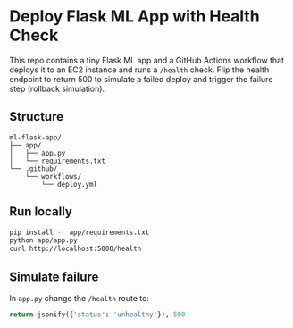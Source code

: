 
# Deploy Flask ML App with Health Check

This repo contains a tiny Flask ML app and a GitHub Actions workflow that deploys it to an EC2 instance and runs a `/health` check. Flip the health endpoint to return 500 to simulate a failed deploy and trigger the failure step (rollback simulation).

## Structure

```
ml-flask-app/
├── app/
│   ├── app.py
│   └── requirements.txt
└── .github/
    └── workflows/
        └── deploy.yml
```

## Run locally

```bash
pip install -r app/requirements.txt
python app/app.py
curl http://localhost:5000/health
```

## Simulate failure

In `app.py` change the `/health` route to:

```python
return jsonify({'status': 'unhealthy'}), 500
```
